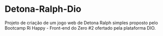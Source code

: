 # Detona-Ralph-Dio
Projeto de criação de um jogo web de Detona Ralph simples proposto pelo Bootcamp Ri Happy - Front-end do Zero #2 ofertado pela plataforma DIO.
